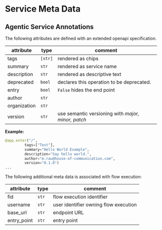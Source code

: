 # Service Meta Data

## Agentic Service Annotations

The following attributes are defined with an extended openapi specification.

| attribute    | type    | comment                                            |
| ------------ | ------- | -------------------------------------------------- |
| tags         | `[str]` | rendered as chips                                  |
| summary      | `str`   | rendered as service name                           |
| description  | `str`   | rendered as descriptive text                       |
| deprecated   | `bool`  | declares this operation to be deprecated.          |
| entry        | `bool`  | `False` hides the end point                        |
| author       | `str`   |                                                    |
| organization | `str`   |                                                    |
| version      | `str`   | use semantic versioning with _major, minor, patch_ |

**Example:**

```python
@app.enter("/", 
         tags=["Test"], 
         summary="Hello World Example",
         description="Say hello world.",
         author="m.rau@house-of-communication.com",
         version="0.1.0")
...
```

The following additional meta data is associated with flow execution:

| attribute   | type  | comment                               |
| ----------- | ----- | ------------------------------------- |
| fid         | `str` | flow execution identifier             |
| username    | `str` | user identifier owning flow execution |
| base_url    | `str` | endpoint URL                          |
| entry_point | `str` | entry point                           |
